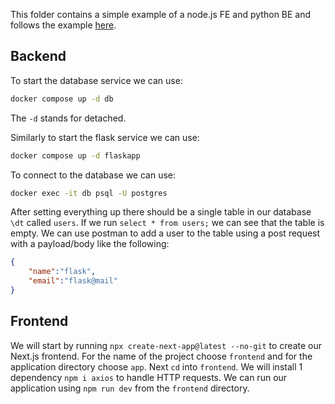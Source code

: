This folder contains a simple example of a node.js FE and python BE and follows the example [here](https://www.youtube.com/watch?app=desktop&v=njNXTM6L0wc&ab_channel=FrancescoCiulla).

## Backend

To start the database service we can use:
```bash
docker compose up -d db
```
The `-d` stands for detached.

Similarly to start the flask service we can use:
```bash
docker compose up -d flaskapp
```

To connect to the database we can use:
```bash
docker exec -it db psql -U postgres
```

After setting everything up there should be a single table in our database `\dt` called `users`. If we run `select * from users;` we can see that the table is empty. 
We can use postman to add a user to the table using a post request with a payload/body like the following:
```json
{
    "name":"flask",
    "email":"flask@mail"
}
```

## Frontend

We will start by running `npx create-next-app@latest --no-git` to create our Next.js frontend. For the name of the project choose `frontend` and for the application directory choose `app`.
Next `cd` into `frontend`. We will install 1 dependency `npm i axios` to handle HTTP requests.
We can run our application using `npm run dev` from the `frontend` directory.